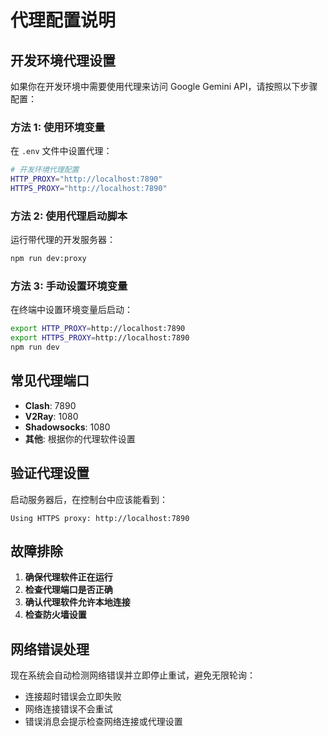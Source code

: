# 代理配置说明

## 开发环境代理设置

如果你在开发环境中需要使用代理来访问 Google Gemini API，请按照以下步骤配置：

### 方法 1: 使用环境变量

在 `.env` 文件中设置代理：

```bash
# 开发环境代理配置
HTTP_PROXY="http://localhost:7890"
HTTPS_PROXY="http://localhost:7890"
```

### 方法 2: 使用代理启动脚本

运行带代理的开发服务器：

```bash
npm run dev:proxy
```

### 方法 3: 手动设置环境变量

在终端中设置环境变量后启动：

```bash
export HTTP_PROXY=http://localhost:7890
export HTTPS_PROXY=http://localhost:7890
npm run dev
```

## 常见代理端口

- **Clash**: 7890
- **V2Ray**: 1080
- **Shadowsocks**: 1080
- **其他**: 根据你的代理软件设置

## 验证代理设置

启动服务器后，在控制台中应该能看到：

```
Using HTTPS proxy: http://localhost:7890
```

## 故障排除

1. **确保代理软件正在运行**
2. **检查代理端口是否正确**
3. **确认代理软件允许本地连接**
4. **检查防火墙设置**

## 网络错误处理

现在系统会自动检测网络错误并立即停止重试，避免无限轮询：

- 连接超时错误会立即失败
- 网络连接错误不会重试
- 错误消息会提示检查网络连接或代理设置